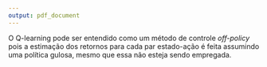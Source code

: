 ```yaml
---
output: pdf_document
---
```


O Q-learning pode ser entendido como um método de controle *off-policy* pois a estimação dos retornos para cada par estado-ação é feita assumindo uma política gulosa, mesmo que essa não esteja sendo empregada.